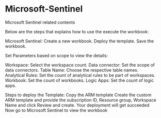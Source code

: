# Microsoft-Sentinel
Microsoft Sentinel related contents

Below are the steps that explains how to use the execute the workbook: 

Microsoft Sentinel: 
Create a new workbook. 
Deploy the template. 
Save the workbook. 

Set Parameters based on scope to view the details: 

Workspace: 
Select the workspace count. 
Data connector: 
Set the scope of data connectors. 
Table Name: 
Choose the respective table names. 
Analytical Rules: 
Set the count of analytical rules to be part of workspaces. 
Workbook: 
Set the count of workbooks. 
Logic Apps: 
Set the count of logic apps. 

Steps to deploy the Template:
Copy the ARM template 
Create the custom ARM template and provide the subscription ID, Resource group, Workspace Name and click Review and create.
Your deployment will get succeeded
Now go to Microsoft Sentinel to view the workbook

